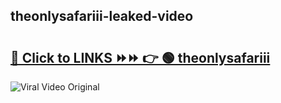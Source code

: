 
 ## theonlysafariii-leaked-video 

# <h2><a href="https://clipsfans.com/theonlysafariii&ref=git">🔗 Click to LINKS ⏩⏩ 👉 🟢 theonlysafariii </a></h2>

<a href="https://clipsfans.com/theonlysafariii&ref=git" rel="nofollow" data-target="animated-image.originalLink"><img src="https://i.ibb.co.com/xMMVF88/686577567.gif" alt="Viral Video Original" style="max-width: 100%; display: inline-block;" data-target="animated-image.originalImage"></a>
